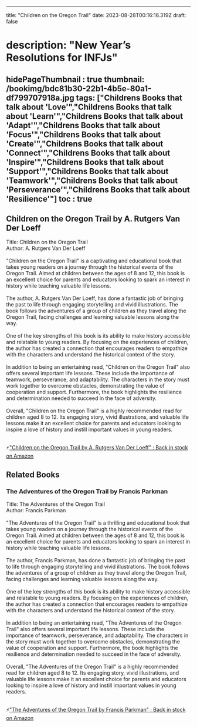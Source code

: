 
---
title: "Children on the Oregon Trail"
date: 2023-08-28T00:16:16.319Z
draft: false
# description: "New Year’s Resolutions for INFJs"
hidePageThumbnail : true
thumbnail: /bookimg/bdc81b30-22b1-4b5e-80a1-df799707918a.jpg
tags: ["Childrens Books that talk about 'Love'","Childrens Books that talk about 'Learn'","Childrens Books that talk about 'Adapt'","Childrens Books that talk about 'Focus'","Childrens Books that talk about 'Create'","Childrens Books that talk about 'Connect'","Childrens Books that talk about 'Inspire'","Childrens Books that talk about 'Support'","Childrens Books that talk about 'Teamwork'","Childrens Books that talk about 'Perseverance'","Childrens Books that talk about 'Resilience'"]
toc : true
---
## Children on the Oregon Trail by A. Rutgers Van Der Loeff

Title: Children on the Oregon Trail</br>
Author: A. Rutgers Van Der Loeff</br></br>
"Children on the Oregon Trail" is a captivating and educational book that takes young readers on a journey through the historical events of the Oregon Trail. Aimed at children between the ages of 8 and 12, this book is an excellent choice for parents and educators looking to spark an interest in history while teaching valuable life lessons.</br></br>
The author, A. Rutgers Van Der Loeff, has done a fantastic job of bringing the past to life through engaging storytelling and vivid illustrations. The book follows the adventures of a group of children as they travel along the Oregon Trail, facing challenges and learning valuable lessons along the way.</br></br>
One of the key strengths of this book is its ability to make history accessible and relatable to young readers. By focusing on the experiences of children, the author has created a connection that encourages readers to empathize with the characters and understand the historical context of the story.</br></br>
In addition to being an entertaining read, "Children on the Oregon Trail" also offers several important life lessons. These include the importance of teamwork, perseverance, and adaptability. The characters in the story must work together to overcome obstacles, demonstrating the value of cooperation and support. Furthermore, the book highlights the resilience and determination needed to succeed in the face of adversity.</br></br>
Overall, "Children on the Oregon Trail" is a highly recommended read for children aged 8 to 12. Its engaging story, vivid illustrations, and valuable life lessons make it an excellent choice for parents and educators looking to inspire a love of history and instill important values in young readers.</br></br>

<p>⚡<a id="aflink" href="https://www.amazon.com/gp/search?ie=UTF8&tag=klayu00-20&linkCode=ur2&linkId=6639bed89a8ad8dd2705e40644eb43d3&camp=1789&creative=9325&index=books&keywords=Children on the Oregon Trail by A. Rutgers Van Der Loeff" class="one" target="_blank" title='"Children on the Oregon Trail by A. Rutgers Van Der Loeff" : Back in stock on Amazon'>"Children on the Oregon Trail by A. Rutgers Van Der Loeff" : Back in stock on Amazon</a></p>

## Related Books
### The Adventures of the Oregon Trail by Francis Parkman
Title: The Adventures of the Oregon Trail</br>
Author: Francis Parkman</br></br>
"The Adventures of the Oregon Trail" is a thrilling and educational book that takes young readers on a journey through the historical events of the Oregon Trail. Aimed at children between the ages of 8 and 12, this book is an excellent choice for parents and educators looking to spark an interest in history while teaching valuable life lessons.</br></br>
The author, Francis Parkman, has done a fantastic job of bringing the past to life through engaging storytelling and vivid illustrations. The book follows the adventures of a group of children as they travel along the Oregon Trail, facing challenges and learning valuable lessons along the way.</br></br>
One of the key strengths of this book is its ability to make history accessible and relatable to young readers. By focusing on the experiences of children, the author has created a connection that encourages readers to empathize with the characters and understand the historical context of the story.</br></br>
In addition to being an entertaining read, "The Adventures of the Oregon Trail" also offers several important life lessons. These include the importance of teamwork, perseverance, and adaptability. The characters in the story must work together to overcome obstacles, demonstrating the value of cooperation and support. Furthermore, the book highlights the resilience and determination needed to succeed in the face of adversity.</br></br>
Overall, "The Adventures of the Oregon Trail" is a highly recommended read for children aged 8 to 12. Its engaging story, vivid illustrations, and valuable life lessons make it an excellent choice for parents and educators looking to inspire a love of history and instill important values in young readers.</br></br>

<p>⚡<a id="aflink" href="https://www.amazon.com/gp/search?ie=UTF8&tag=klayu00-20&linkCode=ur2&linkId=6639bed89a8ad8dd2705e40644eb43d3&camp=1789&creative=9325&index=books&keywords=The Adventures of the Oregon Trail by Francis Parkman" class="one" target="_blank" title='"The Adventures of the Oregon Trail by Francis Parkman" : Back in stock on Amazon'>"The Adventures of the Oregon Trail by Francis Parkman" : Back in stock on Amazon</a></p>
